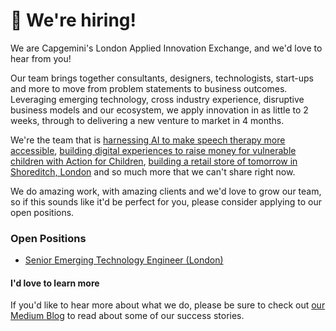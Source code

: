 # 👋 We're hiring!

We are Capgemini's London Applied Innovation Exchange, and we'd love to hear from you! 

Our team brings together consultants, designers, technologists, start-ups and more to move from problem statements to business outcomes. Leveraging emerging technology, cross industry experience, disruptive business models and our ecosystem, we apply innovation in as little to 2 weeks, through to delivering a new venture to market in 4 months.

We're the team that is [harnessing AI to make speech therapy more accessible](https://blog.appliedinnovationexchange.com/applied-innovation-for-good-making-speech-therapy-more-accessible-with-ai-167208c5ea5e), [building digital experiences to raise money for vulnerable children with Action for Children](https://blog.appliedinnovationexchange.com/applied-innovation-for-good-raising-money-for-vulnerable-children-with-action-for-children-6e88d5916871), [building a retail store of tomorrow in Shoreditch, London](https://www.youtube.com/watch?v=YWc9Pp7vW8U) and so much more that we can't share right now.

We do amazing work, with amazing clients and we'd love to grow our team, so if this sounds like it'd be perfect for you, please consider applying to our open positions.

### Open Positions

 - [Senior Emerging Technology Engineer (London)](https://www.capgemini.com/jobs/QmkoGYMBp4DrZzPZDVkW/senior-emerging-technology-engineer//)


#### I'd love to learn more

If you'd like to hear more about what we do, please be sure to check out [our Medium Blog](https://blog.appliedinnovationexchange.com/) to read about some of our success stories.
